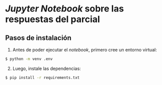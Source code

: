 # *Jupyter Notebook* sobre las respuestas del parcial

## Pasos de instalación

1. Antes de poder ejecutar el *notebook*, primero cree un entorno virtual:

```bash
$ python -m venv .env
```

2. Luego, instale las dependencias:

```bash
$ pip install -r requirements.txt
```

